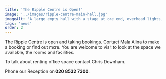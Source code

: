 ```yaml
---
title: 'The Ripple Centre is Open!' 
image: '../images/ripple-centre-main-hall.jpg'
imageAlt: 'A large empty hall with a stage at one end, overhead lights, a wooden floor and doors along the side.'
tags: 'news'
order: 2
---
```


The Ripple Centre is open and taking bookings. Contact Mala Alina to make a booking or find out more. You are welcome to visit to look at the space we available, the rooms and facilities.

To talk about renting office space contact Chris Downham.

Phone our Reception on **020 8532 7300**.
